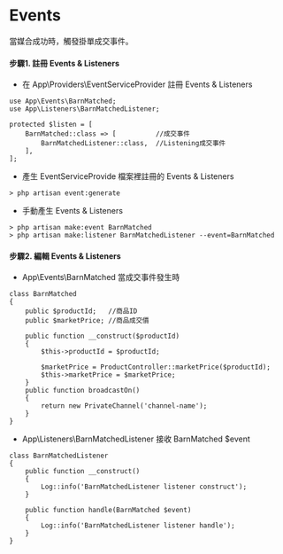 # Events
當媒合成功時，觸發掛單成交事件。
#### 步驟1. 註冊 Events & Listeners
- 在 App\Providers\EventServiceProvider 註冊 Events & Listeners
```
use App\Events\BarnMatched;
use App\Listeners\BarnMatchedListener;

protected $listen = [
    BarnMatched::class => [          //成交事件
        BarnMatchedListener::class,  //Listening成交事件
    ],
];
```
- 產生 EventServiceProvide 檔案裡註冊的 Events & Listeners 
```
> php artisan event:generate
```
- 手動產生 Events & Listeners
```
> php artisan make:event BarnMatched
> php artisan make:listener BarnMatchedListener --event=BarnMatched
```
#### 步驟2. 編輯 Events & Listeners
- App\Events\BarnMatched 當成交事件發生時
```
class BarnMatched
{
    public $productId;   //商品ID
    public $marketPrice; //商品成交價
   
    public function __construct($productId)
    {
        $this->productId = $productId;
    
        $marketPrice = ProductController::marketPrice($productId);
        $this->marketPrice = $marketPrice;
    }
    public function broadcastOn()
    {
        return new PrivateChannel('channel-name');
    }
}
```
- App\Listeners\BarnMatchedListener 接收 BarnMatched $event
```
class BarnMatchedListener
{
    public function __construct()
    {
        Log::info('BarnMatchedListener listener construct');
    }

    public function handle(BarnMatched $event)
    {
        Log::info('BarnMatchedListener listener handle');
    }
}
```